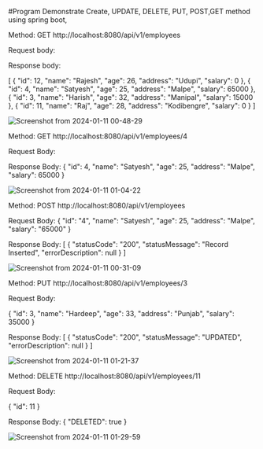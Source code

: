 #Program Demonstrate Create, UPDATE, DELETE, PUT, POST,GET method using spring boot,

Method: GET
http://localhost:8080/api/v1/employees

Request body:

Response body:

[
{
        "id": 12,
        "name": "Rajesh",
        "age": 26,
        "address": "Udupi",
        "salary": 0
    },
    {
        "id": 4,
        "name": "Satyesh",
        "age": 25,
        "address": "Malpe",
        "salary": 65000
    },
    {
        "id": 3,
        "name": "Harish",
        "age": 32,
        "address": "Manipal",
        "salary": 15000
    },
    {
        "id": 11,
        "name": "Raj",
        "age": 28,
        "address": "Kodibengre",
        "salary": 0
    }
]

![Screenshot from 2024-01-11 00-48-29](https://github.com/Sharathrao-Appmod/Assignment3-API/assets/155999647/23d78592-937e-4508-afee-d3365a583f1f)



Method: GET
http://localhost:8080/api/v1/employees/4

Request Body: 


Response Body:
{
    "id": 4,
    "name": "Satyesh",
    "age": 25,
    "address": "Malpe",
    "salary": 65000
}

![Screenshot from 2024-01-11 01-04-22](https://github.com/Sharathrao-Appmod/Assignment3-API/assets/155999647/639ff1ec-50e9-4c69-b32d-eb4d9b54340f)


Method: POST
http://localhost:8080/api/v1/employees

Request Body: 
{
    "id": "4",
    "name": "Satyesh",
    "age": 25,
    "address": "Malpe",
    "salary": "65000"
}

Response Body:
[
    {
        "statusCode": "200",
        "statusMessage": "Record Inserted",
        "errorDescription": null
    }
]

![Screenshot from 2024-01-11 00-31-09](https://github.com/Sharathrao-Appmod/Assignment3-API/assets/155999647/f0c53866-73b2-41af-a007-34d03d792fe7)


Method: PUT
http://localhost:8080/api/v1/employees/3

Request Body:
 
{
    "id": 3,
    "name": "Hardeep",
    "age": 33,
    "address": "Punjab",
    "salary": 35000
}

Response Body:
[
    {
        "statusCode": "200",
        "statusMessage": "UPDATED",
        "errorDescription": null
    }
]


![Screenshot from 2024-01-11 01-21-37](https://github.com/Sharathrao-Appmod/Assignment3-API/assets/155999647/cf3e9d09-0abc-483b-aad6-56ff31188cd2)


Method: DELETE
http://localhost:8080/api/v1/employees/11

Request Body:
 
{
    "id": 11
}

Response Body:
{
    "DELETED": true
}

![Screenshot from 2024-01-11 01-29-59](https://github.com/Sharathrao-Appmod/Assignment3-API/assets/155999647/267c4d67-1795-470c-b9cd-ad0d77439c0a)




            
